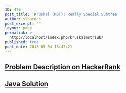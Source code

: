 ```yaml
---
ID: 476
post_title: 'Kruskal (MST): Really Special Subtree'
author: slbarnes
post_excerpt: ""
layout: page
permalink: >
  http://localhost/index.php/kruskalmstrsub/
published: true
post_date: 2018-09-04 18:47:21
---
```

## <a href="https://www.hackerrank.com/challenges/kruskalmstrsub" target="_blank" rel="noopener">Problem Description on HackerRank</a>

## [Java Solution][1]

 [1]: /index.php/kruskalmstrsub/kruskalmstrsub-java